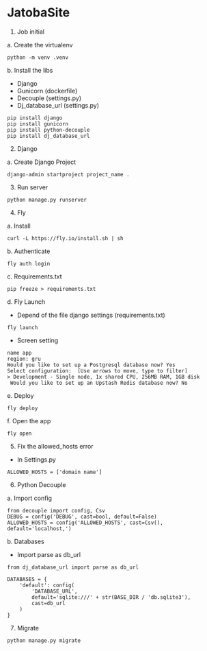# JatobaSite

1. Job initial

a. Create the virtualenv
```console
python -m venv .venv
```
b. Install the libs
- Django
- Gunicorn (dockerfile)
- Decouple (settings.py)
- Dj_database_url (settings.py)
```console
pip install django
pip install gunicorn
pip install python-decouple
pip install dj_database_url
```


2. Django

a. Create Django Project
```console
django-admin startproject project_name .
```


3. Run server

```console
python manage.py runserver
```


4. Fly

a. Install
```console
curl -L https://fly.io/install.sh | sh
```

b. Authenticate
```console
fly auth login
```

c. Requirements.txt
```console
pip freeze > requirements.txt
```

d. Fly Launch
- Depend of the file django settings (requirements.txt)
```console
fly launch
```
- Screen setting
```console
name app
region: gru
Would you like to set up a Postgresql database now? Yes
Select configuration:  [Use arrows to move, type to filter]
> Development - Single node, 1x shared CPU, 256MB RAM, 1GB disk
 Would you like to set up an Upstash Redis database now? No
```

e. Deploy
```console
fly deploy
```

f. Open the app
```console
fly open
```

5. Fix the allowed_hosts error
- In Settings.py
```console
ALLOWED_HOSTS = ['domain name']
```


6. Python Decouple

a. Import config
```console
from decouple import config, Csv
DEBUG = config('DEBUG', cast=bool, default=False)
ALLOWED_HOSTS = config('ALLOWED_HOSTS', cast=Csv(), default='localhost,')
```
b. Databases
- Import parse as db_url
```console
from dj_database_url import parse as db_url
```
```console
DATABASES = {
    'default': config(
        'DATABASE_URL',
        default='sqlite:///' + str(BASE_DIR / 'db.sqlite3'),
        cast=db_url
    )
}
```

7. Migrate
```console
python manage.py migrate
```